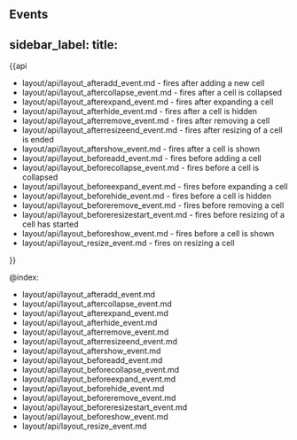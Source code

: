 Events
---
sidebar_label: 
title: 
---          

{{api

- layout/api/layout_afteradd_event.md - fires after adding a new cell
- layout/api/layout_aftercollapse_event.md - fires after a cell is collapsed
- layout/api/layout_afterexpand_event.md - fires after expanding a cell
- layout/api/layout_afterhide_event.md - fires after a cell is hidden
- layout/api/layout_afterremove_event.md - fires after removing a cell
- layout/api/layout_afterresizeend_event.md - fires after resizing of a cell is ended
- layout/api/layout_aftershow_event.md - fires after a cell is shown
- layout/api/layout_beforeadd_event.md - fires before adding a cell
- layout/api/layout_beforecollapse_event.md - fires before a cell is collapsed
- layout/api/layout_beforeexpand_event.md - fires before expanding a cell
- layout/api/layout_beforehide_event.md - fires before a cell is hidden
- layout/api/layout_beforeremove_event.md - fires before removing a cell
- layout/api/layout_beforeresizestart_event.md - fires before resizing of a cell has started
- layout/api/layout_beforeshow_event.md - fires before a cell is shown
- layout/api/layout_resize_event.md - fires on resizing a cell

}}

@index:
- layout/api/layout_afteradd_event.md
- layout/api/layout_aftercollapse_event.md
- layout/api/layout_afterexpand_event.md
- layout/api/layout_afterhide_event.md
- layout/api/layout_afterremove_event.md
- layout/api/layout_afterresizeend_event.md
- layout/api/layout_aftershow_event.md
- layout/api/layout_beforeadd_event.md
- layout/api/layout_beforecollapse_event.md
- layout/api/layout_beforeexpand_event.md
- layout/api/layout_beforehide_event.md
- layout/api/layout_beforeremove_event.md
- layout/api/layout_beforeresizestart_event.md
- layout/api/layout_beforeshow_event.md
- layout/api/layout_resize_event.md
